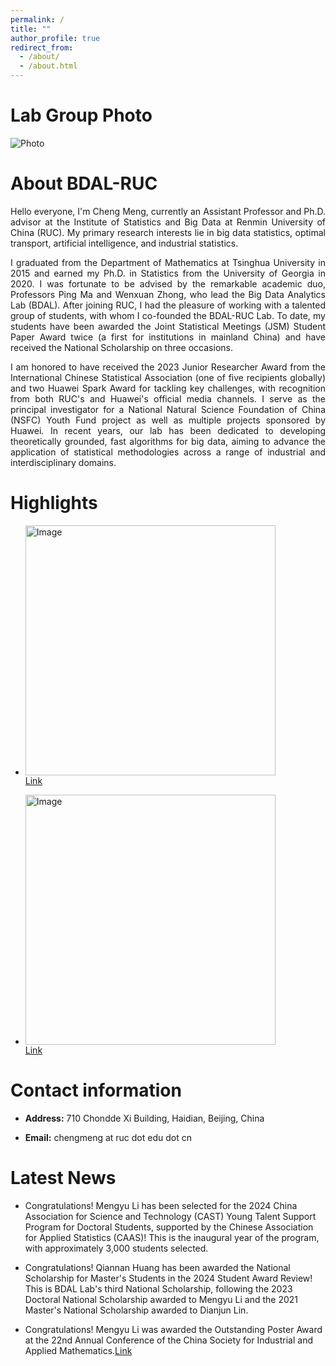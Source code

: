 ```yaml
---
permalink: /
title: ""
author_profile: true
redirect_from: 
  - /about/
  - /about.html
---
```


Lab Group Photo
======
![Photo](../files/实验室合照.jpg)


About BDAL-RUC
======
<p style="text-align: justify;">
Hello everyone, I'm Cheng Meng, currently an Assistant Professor and Ph.D. advisor at the Institute of Statistics and Big Data at Renmin University of China (RUC). My primary research interests lie in big data statistics, optimal transport, artificial intelligence, and industrial statistics.
</p>

<p style="text-align: justify;">
I graduated from the Department of Mathematics at Tsinghua University in 2015 and earned my Ph.D. in Statistics from the University of Georgia in 2020. I was fortunate to be advised by the remarkable academic duo, Professors Ping Ma and Wenxuan Zhong, who lead the Big Data Analytics Lab (BDAL). After joining RUC, I had the pleasure of working with a talented group of students, with whom I co-founded the BDAL-RUC Lab. To date, my students have been awarded the Joint Statistical Meetings (JSM) Student Paper Award twice (a first for institutions in mainland China) and have received the National Scholarship on three occasions.
</p>

<p style="text-align: justify;">
I am honored to have received the 2023 Junior Researcher Award from the International Chinese Statistical Association (one of five recipients globally) and two Huawei Spark Award for tackling key challenges, with recognition from both RUC's and Huawei's official media channels. I serve as the principal investigator for a National Natural Science Foundation of China (NSFC) Youth Fund project as well as multiple projects sponsored by Huawei. In recent years, our lab has been dedicated to developing theoretically grounded, fast algorithms for big data, aiming to advance the application of statistical methodologies across a range of industrial and interdisciplinary domains.
</p>

Highlights
=====

-  <img src="https://cheng-bdal.github.io//images/赛道.jpg" alt="Image" width="400"><br>
  [Link](https://mp.weixin.qq.com/s/jtmVn6od7OL0Z7EPplROpQ)

-  <img src="https://cheng-bdal.github.io//images/新生讲话.jpg" alt="Image" width="400"><br>
  [Link](https://mp.weixin.qq.com/s/bSx9Vl2pe-LEdYZdeyDGRQ)
  


Contact information
======
- **Address:** 710 Chondde Xi Building, Haidian, Beijing, China

- **Email:** chengmeng at ruc dot edu dot cn

Latest News
=====

- Congratulations! Mengyu Li has been selected for the 2024 China Association for Science and Technology (CAST) Young Talent Support Program for Doctoral Students, supported by the Chinese Association for Applied Statistics (CAAS)! This is the inaugural year of the program, with approximately 3,000 students selected.

- Congratulations! Qiannan Huang has been awarded the National Scholarship for Master's Students in the 2024 Student Award Review! This is BDAL Lab's third National Scholarship, following the 2023 Doctoral National Scholarship awarded to Mengyu Li and the 2021 Master's National Scholarship awarded to Dianjun Lin.

- Congratulations! Mengyu Li was awarded the Outstanding Poster Award at the 22nd Annual Conference of the China Society for Industrial and Applied Mathematics.[Link](https://mp.weixin.qq.com/s/ffKNLItqx5vv-P0r3Yd2QQ)
